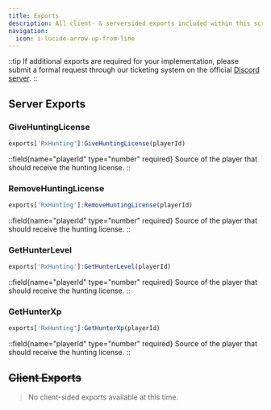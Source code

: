 ```yaml
---
title: Exports
description: All client- & serversided exports included within this script. Exports provide callable functions that allow other resources to interact with this script's functionality.
navigation:
  icon: i-lucide-arrow-up-from-line
---
```


::tip
  If additional exports are required for your implementation, please submit a formal request through our ticketing system on the official [Discord server](https://discord.gg/rxscripts).
::

## Server Exports
### GiveHuntingLicense
```js
exports['RxHunting']:GiveHuntingLicense(playerId)
```
::field{name="playerId" type="number" required}
Source of the player that should receive the hunting license.
::
### RemoveHuntingLicense
```js
exports['RxHunting']:RemoveHuntingLicense(playerId)
```
::field{name="playerId" type="number" required}
Source of the player that should receive the hunting license.
::
### GetHunterLevel
```js
exports['RxHunting']:GetHunterLevel(playerId)
```
::field{name="playerId" type="number" required}
Source of the player that should receive the hunting license.
::
### GetHunterXp
```js
exports['RxHunting']:GetHunterXp(playerId)
```
::field{name="playerId" type="number" required}
Source of the player that should receive the hunting license.
::
## ~~Client Exports~~
> No client-sided exports available at this time.